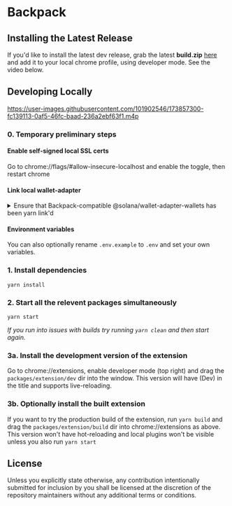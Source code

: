 # Backpack

## Installing the Latest Release

If you'd like to install the latest dev release, grab the latest **build.zip** [here](https://github.com/coral-xyz/backpack/releases)
and add it to your local chrome profile, using developer mode. See the video below.

## Developing Locally

https://user-images.githubusercontent.com/101902546/173857300-fc139113-0af5-46fc-baad-236a2ebf63f1.m4p

### 0. Temporary preliminary steps

#### Enable self-signed local SSL certs

Go to chrome://flags/#allow-insecure-localhost and enable the toggle, then restart chrome

#### Link local wallet-adapter

<details>
  <summary>Ensure that Backpack-compatible @solana/wallet-adapter-wallets has been yarn link'd</summary>

```
git clone https://github.com/coral-xyz/wallet-adapter
cd wallet-adapter
yarn
export NODE_OPTIONS=--no-experimental-fetch
yarn build
npx lerna exec -- yarn link
```
</details>

#### Environment variables

You can also optionally rename `.env.example` to `.env` and set your own variables.

### 1. Install dependencies

`yarn install`

### 2. Start all the relevent packages simultaneously

`yarn start`

_If you run into issues with builds try running `yarn clean` and then start again._

### 3a. Install the development version of the extension

Go to chrome://extensions, enable developer mode (top right) and drag the `packages/extension/dev` dir into the window. This version will have (Dev) in the title and supports live-reloading.

### 3b. Optionally install the built extension

If you want to try the production build of the extension, run `yarn build` and drag the `packages/extension/build` dir into chrome://extensions as above. This version won't have hot-reloading and local plugins won't be visible unless you also run `yarn start`

## License

Unless you explicitly state otherwise, any contribution intentionally submitted for inclusion by you shall be licensed at the discretion of the repository maintainers without any additional terms or conditions.

